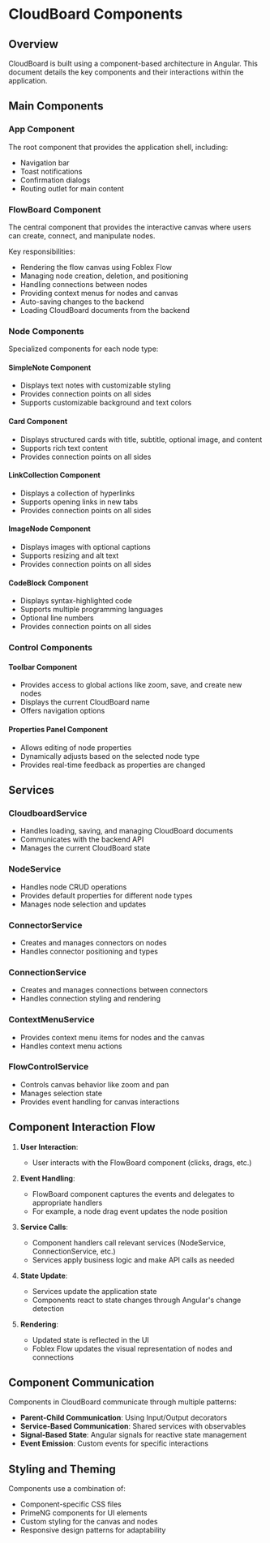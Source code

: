 # CloudBoard Components

## Overview

CloudBoard is built using a component-based architecture in Angular. This document details the key components and their interactions within the application.

## Main Components

### App Component

The root component that provides the application shell, including:
- Navigation bar
- Toast notifications
- Confirmation dialogs
- Routing outlet for main content

### FlowBoard Component

The central component that provides the interactive canvas where users can create, connect, and manipulate nodes.

Key responsibilities:
- Rendering the flow canvas using Foblex Flow
- Managing node creation, deletion, and positioning
- Handling connections between nodes
- Providing context menus for nodes and canvas
- Auto-saving changes to the backend
- Loading CloudBoard documents from the backend

### Node Components

Specialized components for each node type:

#### SimpleNote Component
- Displays text notes with customizable styling
- Provides connection points on all sides
- Supports customizable background and text colors

#### Card Component
- Displays structured cards with title, subtitle, optional image, and content
- Supports rich text content
- Provides connection points on all sides

#### LinkCollection Component
- Displays a collection of hyperlinks
- Supports opening links in new tabs
- Provides connection points on all sides

#### ImageNode Component
- Displays images with optional captions
- Supports resizing and alt text
- Provides connection points on all sides

#### CodeBlock Component
- Displays syntax-highlighted code
- Supports multiple programming languages
- Optional line numbers
- Provides connection points on all sides

### Control Components

#### Toolbar Component
- Provides access to global actions like zoom, save, and create new nodes
- Displays the current CloudBoard name
- Offers navigation options

#### Properties Panel Component
- Allows editing of node properties
- Dynamically adjusts based on the selected node type
- Provides real-time feedback as properties are changed

## Services

### CloudboardService
- Handles loading, saving, and managing CloudBoard documents
- Communicates with the backend API
- Manages the current CloudBoard state

### NodeService
- Handles node CRUD operations
- Provides default properties for different node types
- Manages node selection and updates

### ConnectorService
- Creates and manages connectors on nodes
- Handles connector positioning and types

### ConnectionService
- Creates and manages connections between connectors
- Handles connection styling and rendering

### ContextMenuService
- Provides context menu items for nodes and the canvas
- Handles context menu actions

### FlowControlService
- Controls canvas behavior like zoom and pan
- Manages selection state
- Provides event handling for canvas interactions

## Component Interaction Flow

1. **User Interaction**:
   - User interacts with the FlowBoard component (clicks, drags, etc.)
   
2. **Event Handling**:
   - FlowBoard component captures the events and delegates to appropriate handlers
   - For example, a node drag event updates the node position

3. **Service Calls**:
   - Component handlers call relevant services (NodeService, ConnectionService, etc.)
   - Services apply business logic and make API calls as needed

4. **State Update**:
   - Services update the application state
   - Components react to state changes through Angular's change detection

5. **Rendering**:
   - Updated state is reflected in the UI
   - Foblex Flow updates the visual representation of nodes and connections

## Component Communication

Components in CloudBoard communicate through multiple patterns:

- **Parent-Child Communication**: Using Input/Output decorators
- **Service-Based Communication**: Shared services with observables
- **Signal-Based State**: Angular signals for reactive state management
- **Event Emission**: Custom events for specific interactions

## Styling and Theming

Components use a combination of:
- Component-specific CSS files
- PrimeNG components for UI elements
- Custom styling for the canvas and nodes
- Responsive design patterns for adaptability